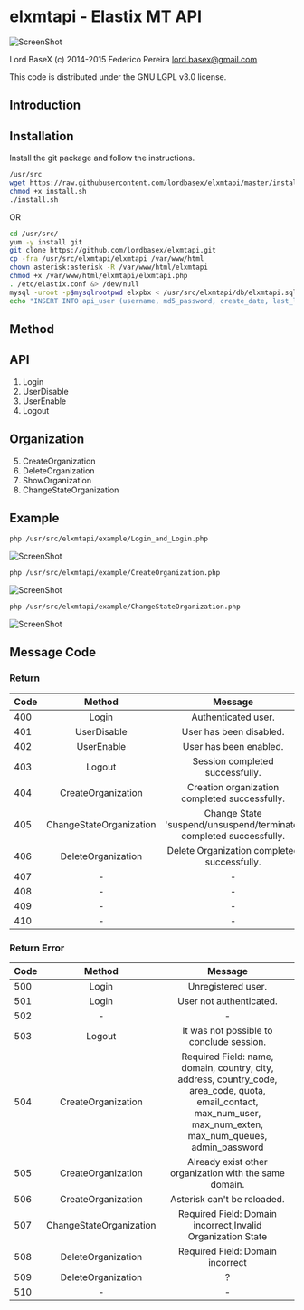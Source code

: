 # elxmtapi - Elastix MT API

![ScreenShot](https://raw.githubusercontent.com/lordbasex/elxmtapi/master/logo/elxmtapi.png)

Lord BaseX (c) 2014-2015
 Federico Pereira <lord.basex@gmail.com>

This code is distributed under the GNU LGPL v3.0 license.

## Introduction


## Installation

Install the git package and follow the instructions.

```bash
/usr/src
wget https://raw.githubusercontent.com/lordbasex/elxmtapi/master/install.sh --no-check-certificate -O /usr/src/install.sh
chmod +x install.sh
./install.sh
```

OR


```bash
cd /usr/src/
yum -y install git
git clone https://github.com/lordbasex/elxmtapi.git
cp -fra /usr/src/elxmtapi/elxmtapi /var/www/html
chown asterisk:asterisk -R /var/www/html/elxmtapi
chmod +x /var/www/html/elxmtapi/elxmtapi.php
. /etc/elastix.conf &> /dev/null
mysql -uroot -p$mysqlrootpwd elxpbx < /usr/src/elxmtapi/db/elxmtapi.sql
echo "INSERT INTO api_user (username, md5_password, create_date, last_login, minute_session, enabled) VALUES ('fpereira', md5('iperfex'), now(), NULL, 10, '1');" | mysql -uroot -p$mysqlrootpwd elxpbx
```

## Method

<h2>API</h2>

<ol start="1">
  <li>Login</li>
  <li>UserDisable</li>
  <li>UserEnable</li>
  <li>Logout</li>
</ol>

<h2>Organization</h2>

<ol start="5">
  <li>CreateOrganization</li>
  <li>DeleteOrganization</li>
  <li>ShowOrganization</li>
  <li>ChangeStateOrganization</li>
</ol>

<h2>Example</h2>

```bash
php /usr/src/elxmtapi/example/Login_and_Login.php
```
![ScreenShot](https://raw.githubusercontent.com/lordbasex/elxmtapi/master/screenshot/example_1-4.png)

```bash
php /usr/src/elxmtapi/example/CreateOrganization.php
```
![ScreenShot](https://raw.githubusercontent.com/lordbasex/elxmtapi/master/screenshot/example_5.png)

```bash
php /usr/src/elxmtapi/example/ChangeStateOrganization.php

```
![ScreenShot](https://raw.githubusercontent.com/lordbasex/elxmtapi/master/screenshot/example_8.png)

<h2> Message Code</h2>

<h3>Return</h3>

| Code  | Method  | Message |
| :------------ |:---------------:| :-----: |
| 400      | Login | Authenticated user.|
| 401      | UserDisable| User has been disabled.|
| 402      | UserEnable | User has been enabled.|
| 403      | Logout | Session completed successfully.|
| 404      | CreateOrganization | Creation organization completed successfully.|
| 405      | ChangeStateOrganization| Change State 'suspend/unsuspend/terminate' completed successfully.|
| 406      | DeleteOrganization | Delete Organization completed successfully.|
| 407      |  - | - |
| 408      |  - | - |
| 409      |  - | - |
| 410      |  - | - |

<h3>Return Error</h3>

| Code  | Method  | Message |
| :------------ |:---------------:| :-----: |
| 500      | Login | Unregistered user.|
| 501      | Login | User not authenticated.|
| 502      |  -  |  -  |
| 503      | Logout | It was not possible to conclude session.|
| 504      | CreateOrganization | Required Field: name, domain, country, city, address, country_code, area_code, quota, email_contact, max_num_user, max_num_exten, max_num_queues, admin_password |
| 505      | CreateOrganization | Already exist other organization with the same domain.|
| 506      | CreateOrganization | Asterisk can't be reloaded.|
| 507      | ChangeStateOrganization | Required Field: Domain incorrect,Invalid Organization State|
| 508      | DeleteOrganization | Required Field: Domain incorrect|
| 509      | DeleteOrganization | ? |
| 510      | - | - |

